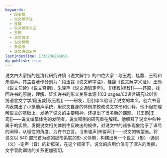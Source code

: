 ```yaml
---
keywords:
  - 段玉裁
  - 说文解字注
  - 桂馥
  - 说文解字义证
  - 王筠
  - 说文句读
  - 说文释例
  - 朱骏声
  - 说文通训定声
lastIndexTime: 1736236296056
dg-publish: true
---
```

说文四大家指的是清代研究许慎《说文解字》的四位大家：段玉裁、桂馥、王筠和朱骏声。其主要著作分别为：段玉裁《说文解字注》，桂馥《说文解字义证》，王筠《说文句读》《说文释例》，朱骏声《说文通训定声》。
[[桂馥\|桂馥]]——还原，找回许书的原貌，理解、证实许书的形义关系本源
[[03 pages/02语言研究/201传统语言文字学/段玉裁\|段玉裁]] ——研发，用引申义验证了说文的本义，创六书音均表突出了小篆谐声系统，用说文自身的体例来校改说文字形和训释，他不但在理解说文的基础上，发扬了说文的主要精神，还提出了很多新的课题。
[[王筠\|王筠]]——说文编纂体例的发明者，说文释例的研究重在解释。他解释了说文中各种属于的实质，发掘说文相关体例中反映出的规律，对说文中的诸多现象给予了详尽的阐释，从理性的角度，为许书立言。
[[朱骏声\|朱骏声]]——说文的转型派。将说文以 540 部形首为纲的据形系联的形-义体例，构建出另一个说文（形）-通训（义）-定声（音）的新框架，在这个框架下，说文的应用价值有了深入的发掘，文字音韵训诂的关系更加密切。